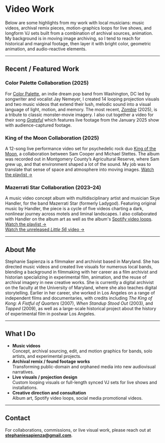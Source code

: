 # Video Work

Below are some highlights from my work with local musicians: music videos, archival remix pieces, motion-graphics loops for live shows, and longform VJ sets built from a combination of archival sources, animation. My background is in moving image archiving, so I tend to reach for historical and marginal footage, then layer it with bright color, geometric animation, and audio-reactive elements. 

---

## Recent / Featured Work

### Color Palette Collaboration (2025)
For [Color Palette](https://www.colorpalettedc.com/), an indie dream pop band from Washington, DC led by songwriter and vocalist Jay Nemeyer, I created 14 looping projection visuals and two music videos that extend their lush, melodic sound into a visual language of light, motion, and memory. The most recent, *[Zombie](https://youtu.be/ooy9Cz-BiyQ?si=gcH54R_euYRSlJFi)* (2025), is a tribute to classic monster-movie imagery. I also cut together a video for their song *[Grateful](https://youtu.be/yr0B1_mDY5M?si=W_2C1v5tNpdqhLxH)* which features live footage from the January 2025 show with audience-captured footage.

### King of the Moon Collaboration (2025)
A 12-song live performance video set for psychedelic rock duo [King of the Moon](https://custommademusicmag.com/2025/10/just-like-magic-an-interview-with-king-of-the-moon/), a collaboration between Sam Cooper and Michael Stettes. The album was recorded out in Montgomery County’s Agricultural Reserve, where Sam grew up, and that environment shaped a lot of the sound. My job was to translate that sense of space and atmosphere into moving images.
[Watch the playlist →](https://www.youtube.com/playlist?list=PLyHw7jCunGo-k8SFY70Qn0o72imwfTEcP)  

### Mazerrati Star Collaboration (2023–24)
A music video concept album with multidisciplinary artist and musician Skye Handler, for the band Mazerrati Star (formerly Ladygod). Featuring original music by Handler, the piece is a cycle of five videos charting a dark, nonlinear journey across motels and liminal landscapes. I also collaborated with Handler on the album art as well as the album's [Spotify video loops](https://open.spotify.com/album/6vNlH8SslFvDQAXGx0v26u?si=TqXeULp6RGWgHJD9nR1ccA). 
[Watch the playlist →](https://www.youtube.com/playlist?list=PLyHw7jCunGo-k8SFY70Qn0o72imwfTEcP)  
[Watch the unreleased *Little 56* video →](https://youtu.be/GyTu2DPLZmg?si=gkcBUNPrecMANJgZ)

---

## About Me

Stephanie Sapienza is a filmmaker and archivist based in Maryland. She has directed music videos and created live visuals for numerous local bands, blending a background in filmmaking with her career as a film archivist and historian specializing in experimental film, animation, and the reuse of archival imagery in new creative works. She is currently a digital archivist on the faculty at the University of Maryland, where she also teaches digital storytelling. Earlier in her career, she worked in Los Angeles on a range of independent films and documentaries, with credits including *The King of Kong: A Fistful of Quarters* (2007), *When Standup Stood Out* (2003), and *Tapped* (2009), as well as a large-scale historical project about the history of experimental film in postwar Los Angeles.

---

## What I Do

- **Music videos**  
  Concept, archival sourcing, edit, and motion graphics for bands, solo artists, and experimental projects.
- **Archival remix / found footage works**  
  Transforming public-domain and orphaned media into new audiovisual narratives.
- **Live visuals / projection design**  
  Custom looping visuals or full-length synced VJ sets for live shows and installations.
- **Creative direction and consultation**  
  Album art, Spotify video loops, social media promotional videos.

---

## Contact

For collaborations, commissions, or live visual work, please reach out at **[stephaniesapienza@gmail.com](mailto:stephaniesapienza@gmail.com)**.  




